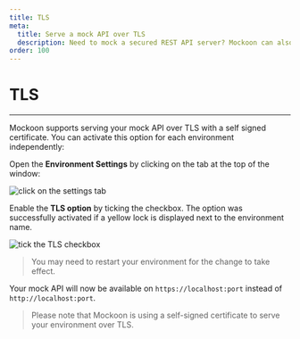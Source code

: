 ```yaml
---
title: TLS
meta:
  title: Serve a mock API over TLS
  description: Need to mock a secured REST API server? Mockoon can also do this by serving over TLS with a self-signed certificate
order: 100
---
```


# TLS

---

Mockoon supports serving your mock API over TLS with a self signed certificate. You can activate this option for each environment independently:

Open the **Environment Settings** by clicking on the tab at the top of the window:

![click on the settings tab](/images/docs/v1.17.0/open-environment-settings.png)

Enable the **TLS option** by ticking the checkbox. The option was successfully activated if a yellow lock is displayed next to the environment name.

![tick the TLS checkbox](/images/docs/v1.17.0/enable-tls.png)

> You may need to restart your environment for the change to take effect.

Your mock API will now be available on `https://localhost:port` instead of `http://localhost:port`.

> Please note that Mockoon is using a self-signed certificate to serve your environment over TLS.
